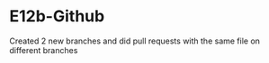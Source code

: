 # E12b-Github

Created 2 new branches and did pull requests with the same file on different branches